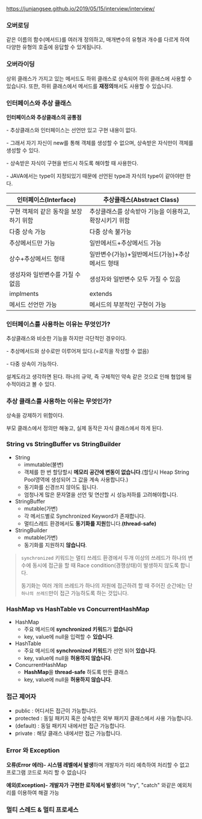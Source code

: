 https://junjangsee.github.io/2019/05/15/interview/interview/



### 오버로딩

같은 이름의 함수(메서드)를 여러개 정의하고, 매개변수의 유형과 개수를 다르게 하여 다양한 유형의 호출에 응답할 수 있게됩니다.



### 오버라이딩

상위 클래스가 가지고 있는 메서드도 하위 클래스로 상속되어 하위 클래스에 사용할 수 있습니다. 또한, 하위 클래스에서 메서드를 **재정의**해서도 사용할 수 있습니다.





### 인터페이스와 추상 클래스

**인터페이스와 추상클래스의 공통점**

 \- 추상클래스와 인터페이스는 선언만 있고 구현 내용이 없다.

 \- 그래서 자기 자신이 new를 통해 객체를 생성할 수 없으며, 상속받은 자식만이 객체를 생성할 수 있다.

 \- 상속받은 자식이 구현을 반드시 하도록 해야할 때 사용한다.

 \- JAVA에서는 type이 지정되있기 때문에 선언된 type과 자식의 type이 같아야만 한다.



| **인터페이스(Interface)**             | **추상클래스(Abstract Class)**                         |
| ------------------------------------- | ------------------------------------------------------ |
| 구현 객체의 같은 동작을 보장하기 위함 | 추상클래스를 상속받아 기능을 이용하고, 확장시키기 위함 |
| 다중 상속 가능                        | 다중 상속 불가능                                       |
| 추상메서드만 가능                     | 일반메서드+추상메서드 가능                             |
| 상수+추상메서드 형태                  | 일반변수(가능)+일반메서드(가능)+추상메서드 형태        |
| 생성자와 일반변수를 가질 수 없음      | 생성자와 일반변수 모두 가질 수 있음                    |
| implments                             | extends                                                |
| 메서드 선언만 가능                    | 메서드의 부분적인 구현이 가능                          |





### 인터페이스를 사용하는 이유는 무엇인가?

추상클래스와 비슷한 기능을 하지만 극단적인 경우이다.

 \- 추상메서드와 상수로만 이루어져 있다.(=로직을 작성할 수 없음)

 \- 다중 상속이 가능하다.

설계도라고 생각하면 된다. 하나의 규약, 즉 구체적인 약속 같은 것으로 인해 협업에 필수적이라고 볼 수 있다.



### 추상 클래스를 사용하는 이유는 무엇인가?

상속을 강제하기 위함이다.

부모 클래스에서 정의만 해놓고, 실제 동작은 자식 클래스에서 하게 된다.



### String vs StringBuffer vs StringBuilder

- String
  - immutable(불변)
  - 객체를 한 번 할당할시 **메모리 공간에 변동이 없습니다**.(할당시 Heap String Pool영역에 생성되어 그 값을 계속 사용합니다.)
  - 동기화를 신경쓰지 않아도 됩니다.
  - 엄청나게 많은 문자열을 선언 및 연산할 시 성능저하를 고려해야합니다.
- StringBuffer
  - mutable(가변)
  - 각 메서드별로 Synchronized Keyword가 존재합니다.
  - 멀티스레드 환경에서도 **동기화를 지원**합니다.**(thread-safe)**
- StringBuilder
  - mutable(가변)
  - 동기화를 지원하지 **않습니다**.



> `synchronized` 키워드는 멀티 쓰레드 환경에서 두개 이상의 쓰레드가 하나의 변수에 동시에 접근을 할 때 Race condition(경쟁상태)이 발생하지 않도록 합니다. 
>
> 동기화는 여러 개의 쓰레드가 하나의 자원에 접근하려 할 때 주어진 순간에는 단 `하나의 쓰레드`만이 접근 가능하도록 하는 것입니다.



### HashMap vs HashTable vs ConcurrentHashMap

- HashMap
  - 주요 메서드에 **synchronized 키워드**가 **없습니다**
  - key, value에 null을 입력할 수 **있습니다**.
- HashTable
  - 주요 메서드에 **synchronized 키워드**가 선언 되어 **있습니다**.
  - key, value에 null을 **허용하지 않습니다**.
- ConcurrentHashMap
  - **HashMap**을 **thread-safe** 하도록 만든 클래스
  - key, value에 null을 **허용하지 않습니다**.



### 접근 제어자

- public : 어디서든 접근이 가능합니다.
- protected : 동일 패키지 혹은 상속받은 외부 패키지 클래스에서 사용 가능합니다.
- (default) : 동일 패키지 내에서만 접근 가능합니다.
- private : 해당 클래스 내에서만 접근 가능합니다.



### Error 와 Exception

**오류(Error 에러)- 시스템 레벨에서 발생**하며 개발자가 미리 예측하여 처리할 수 없고 프로그램 코드로 처리 할 수 없습니다

**예외(Exception)- 개발자가 구현한 로직에서 발생**하며 "try", "catch" 와같은 예외처리를 이용하여 해결 가능



### 멀티 스레드 & 멀티 프로세스

